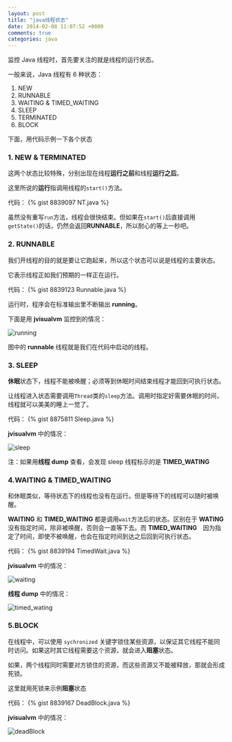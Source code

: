 ```yaml
---
layout: post
title: "java线程状态"
date: 2014-02-08 11:07:52 +0800
comments: true
categories: java
---
```


监控 Java 线程时，首先要关注的就是线程的运行状态。

一般来说，Java 线程有 6 种状态： 

1.  NEW
2.  RUNNABLE
3.  WAITING & TIMED_WAITING
4.  SLEEP
6.  TERMINATED
5.  BLOCK

下面，用代码示例一下各个状态
<!--more-->

### 1. NEW & TERMINATED
这两个状态比较特殊，分别出现在线程**运行之前**和线程**运行之后**。

这里所说的**运行**指调用线程的`start()`方法。

代码：
{% gist 8839097 NT.java %}

虽然没有重写`run`方法，线程会很快结束。但如果在`start()`后直接调用`getState()`的话，仍然会返回**RUNNABLE**，所以耐心的等上一秒吧。


### 2. RUNNABLE
我们开线程的目的就是要让它跑起来，所以这个状态可以说是线程的主要状态。

它表示线程正如我们预期的一样正在运行。

代码：
{% gist 8839123 Runnable.java %}

运行时，程序会在标准输出里不断输出 **running**。

下面是用 **jvisualvm** 监控到的情况：

![running](/blogimgs/status-runnable.png)

图中的 **runnable** 线程就是我们在代码中启动的线程。

### 3. SLEEP
**休眠**状态下，线程不能被唤醒；必须等到休眠时间结束线程才能回到可执行状态。

让线程进入状态需要调用`Thread`类的`sleep`方法。调用时指定好需要休眠的时间，线程就可以美美的睡上一觉了。

代码：
{% gist 8875811 Sleep.java %}

**jvisualvm** 中的情况：

![sleep](/blogimgs/status-sleep.png)

注：如果用**线程 dump** 查看，会发现 sleep 线程标示的是 **TIMED_WATING**


### 4.WAITING & TIMED_WAITING
和休眠类似，等待状态下的线程也没有在运行。但是等待下的线程可以随时被唤醒。

**WAITING** 和 **TIMED_WAITING** 都是调用`wait`方法后的状态。区别在于 **WATING** 没有指定时间，除非被唤醒，否则会一直等下去。而 **TIMED_WAITING**　因为指定了时间，即使不被唤醒，也会在指定时间到达之后回到可执行状态。

代码：
{% gist 8839194 TimedWait.java %}

**jvisualvm** 中的情况：

![waiting](/blogimgs/status-wait.png)

**线程 dump** 中的情况：

![timed_wating](/blogimgs/status-timedwait.png)

### 5.BLOCK
在线程中，可以使用 `sychronized` 关键字锁住某些资源，以保证其它线程不能同时访问。如果这时其它线程需要这个资源，就会进入**阻塞**状态。

如果，两个线程同时需要对方锁住的资源，而这些资源又不能被释放，那就会形成死锁。

这里就用死锁来示例**阻塞**状态

代码：
{% gist 8839167 DeadBlock.java %}

**jvisualvm** 中的情况：

![deadBlock](/blogimgs/status-block.png)
